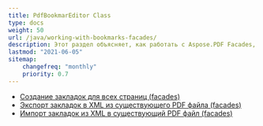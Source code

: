 ```yaml
---
title: PdfBookmarEditor Class
type: docs
weight: 50
url: /java/working-with-bookmarks-facades/
description: Этот раздел объясняет, как работать с Aspose.PDF Facades, используя класс PdfBookmarEditor.
lastmod: "2021-06-05"
sitemap:
    changefreq: "monthly"
    priority: 0.7
---
```


- [Создание закладок для всех страниц (facades)](/pdf/java/create-bookmark/)
- [Экспорт закладок в XML из существующего PDF файла (facades)](/pdf/java/export-bookmark/)
- [Импорт закладок из XML в существующий PDF файл (facades)](/pdf/java/import-bookmark/)